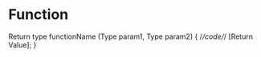 # Function
Return type functionName \(Type param1, Type param2\)
\{
/*/code/*/
\[Return Value\];
\}
